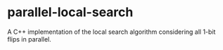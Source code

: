 # parallel-local-search
A C++ implementation of the local search algorithm considering all 1-bit flips in parallel.
